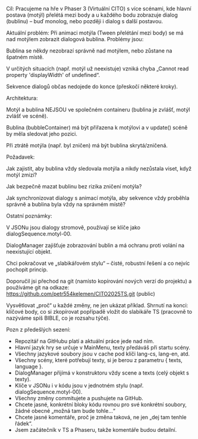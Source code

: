 Cíl:
Pracujeme na hře v Phaser 3 (Virtuální CITO) s více scénami, kde hlavní postava (motýl) přelétá mezi body a u každého bodu zobrazuje dialog (bublinu) – buď monolog, nebo později i dialog s další postavou.

Aktuální problém:
Při animaci motýla (Tween přelétání mezi body) se má nad motýlem zobrazit dialogová bublina.
Problémy jsou:

Bublina se někdy nezobrazí správně nad motýlem, nebo zůstane na špatném místě.

V určitých situacích (např. motýl už neexistuje) vzniká chyba „Cannot read property 'displayWidth' of undefined“.

Sekvence dialogů občas nedojede do konce (přeskočí některé kroky).

Architektura:

Motýl a bublina NEJSOU ve společném containeru (bublina je zvlášť, motýl zvlášť ve scéně).

Bublina (bubbleContainer) má být přiřazena k motýlovi a v update() scéně by měla sledovat jeho pozici.

Při ztrátě motýla (např. byl zničen) má být bublina skrytá/zničená.

Požadavek:

Jak zajistit, aby bublina vždy sledovala motýla a nikdy nezůstala viset, když motýl zmizí?

Jak bezpečně mazat bublinu bez rizika zničení motýla?

Jak synchronizovat dialogy s animací motýla, aby sekvence vždy proběhla správně a bublina byla vždy na správném místě?

Ostatní poznámky:

V JSONu jsou dialogy stromově, používají se klíče jako dialogSequence.motyl-00.

DialogManager zajišťuje zobrazování bublin a má ochranu proti volání na neexistující objekt.

Chci pokračovat ve „slabikářovém stylu“ – čisté, robustní řešení a co nejvíc pochopit princip.


Doporučil jsi přechod na git (namísto kopírování nových verzí do projektu) a používáme git na odkaze: 
https://github.com/petr554kelemen/CITO2025TS.git (public)

Vysvětlovat „proč“ u každé změny, ne jen ukázat příklad.
Shrnutí na konci: klíčové body, co si zkopírovat popřípadě vložit do slabikáře TS (pracovně to nazýváme spíš BIBLE, co je rozsahu týče).

Pozn z předešlých sezení:
- Repozitář na GitHubu platí a aktuální práce jede nad ním.
- Hlavní jazyk hry se určuje v MainMenu, texty předáváš při startu scény.
- Všechny jazykové soubory jsou v cache pod klíči lang-cs, lang-en, atd.
- Všechny scény, které potřebují texty, si je berou z parametru { texts, language }.
- DialogManager přijímá v konstruktoru vždy scene a texts (celý objekt s texty).
- Klíče v JSONu i v kódu jsou v jednotném stylu (např. dialogSequence.motyl-00).
- Všechny změny commitujete a pushujete na GitHub.
- Chcete jasné, konkrétní bloky kódu rovnou pro své konkrétní soubory, žádné obecné „možná tam bude tohle…“
- Chcete jasné komentáře, proč je změna taková, ne jen „dej tam tenhle řádek“.
- Jsem začátečník v TS a Phaseru, takže komentáře budou detailní.